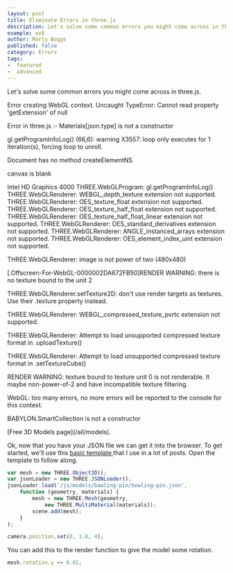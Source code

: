 ```yaml
---
layout: post
title: Eliminate Errors in three.js
description: Let's solve some common errors you might come across in three.js.
example: ex6
author: Marty Boggs
published: false
category: Errors
tags:
-  featured
-  advanced
---
```


Let's solve some common errors you might come across in three.js.

Error creating WebGL context.
Uncaught TypeError: Cannot read property 'getExtension' of null

Error in three.js :- Materials[json.type] is not a constructor

gl.getProgramInfoLog() (66,6): warning X3557: loop only executes for 1 iteration(s), forcing loop to unroll.

Document has no method createElementNS

canvas is blank

Intel HD Graphics 4000
THREE.WebGLProgram: gl.getProgramInfoLog()
THREE.WebGLRenderer: WEBGL_depth_texture extension not supported.
THREE.WebGLRenderer: OES_texture_float extension not supported.
THREE.WebGLRenderer: OES_texture_half_float extension not supported.
THREE.WebGLRenderer: OES_texture_half_float_linear extension not supported.
THREE.WebGLRenderer: OES_standard_derivatives extension not supported.
THREE.WebGLRenderer: ANGLE_instanced_arrays extension not supported.
THREE.WebGLRenderer: OES_element_index_uint extension not supported.

THREE.WebGLRenderer: image is not power of two (480x480)

[.Offscreen-For-WebGL-0000002DA672FB50]RENDER WARNING: there is no texture bound to the unit 2

THREE.WebGLRenderer.setTexture2D: don't use render targets as textures. Use their .texture property instead.

THREE.WebGLRenderer: WEBGL_compressed_texture_pvrtc extension not supported.

THREE.WebGLRenderer: Attempt to load unsupported compressed texture format in .uploadTexture()

THREE.WebGLRenderer: Attempt to load unsupported compressed texture format in .setTextureCube()

RENDER WARNING: texture bound to texture unit 0 is not renderable. It maybe non-power-of-2 and have incompatible texture filtering.

WebGL: too many errors, no more errors will be reported to the console for this context.



BABYLON.SmartCollection is not a constructor

<!--more--> [Free 3D Models page](/all/models).

Ok, now that you have your JSON file we can get it into the browser. To get started, we'll use this <a href="/threejs-world-blank-template.html" download="threejs-world-{{page.example}}.html">basic template <i class="fa fa-download"></i></a> that I use in a lot of posts. Open the template to follow along.

```javascript
var mesh = new THREE.Object3D();
var jsonLoader = new THREE.JSONLoader();
jsonLoader.load('/js/models/bowling-pin/bowling-pin.json',
	function (geometry, materials) {
		mesh = new THREE.Mesh(geometry,
			new THREE.MultiMaterial(materials));
		scene.add(mesh);
	}
);

camera.position.set(0, 1.8, 4);
```

You can add this to the render function to give the model some rotation.

```javascript
mesh.rotation.y += 0.01;
```
